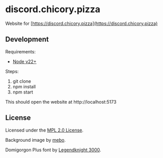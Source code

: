 # discord.chicory.pizza

Website for [https://discord.chicory.pizza](https://discord.chicory.pizza)

## Development

Requirements:

- [Node v22+](https://nodejs.org)

Steps:

1. git clone
2. npm install
3. npm start

This should open the website at http://localhost:5173

## License

Licensed under the [MPL 2.0 License](https://www.mozilla.org/en-US/MPL/2.0/).

Background image by [mebo](https://www.youtube.com/c/MeboDotExe).

Domigorgon Plus font by [Legendknight 3000](https://www.youtube.com/@Legendknight3000).
